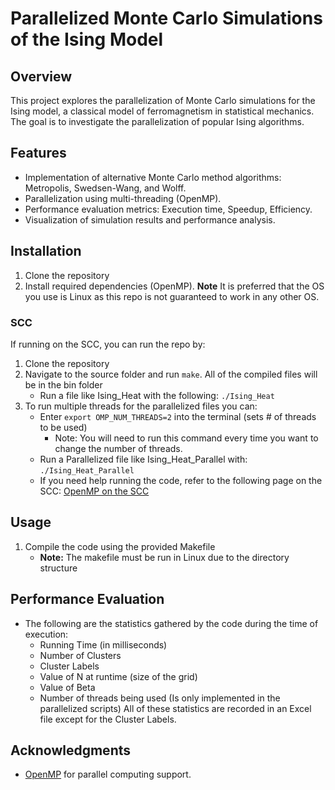 # Parallelized Monte Carlo Simulations of the Ising Model

## Overview
This project explores the parallelization of Monte Carlo simulations for the Ising model, a classical model of ferromagnetism in statistical mechanics. The goal is to investigate the parallelization of popular Ising algorithms.

## Features
- Implementation of alternative Monte Carlo method algorithms: Metropolis, Swedsen-Wang, and Wolff.
- Parallelization using multi-threading (OpenMP).
- Performance evaluation metrics: Execution time, Speedup, Efficiency.
- Visualization of simulation results and performance analysis.

## Installation
1. Clone the repository
2. Install required dependencies (OpenMP).
**Note** It is preferred that the OS you use is Linux as this repo is not guaranteed to work in any other OS.

### SCC
If running on the SCC, you can run the repo by:
1. Clone the repository
2. Navigate to the source folder and run `make`. All of the compiled files will be in the bin folder
    - Run a file like Ising_Heat with the following: `./Ising_Heat`
3. To run multiple threads for the parallelized files you can:
    - Enter `export OMP_NUM_THREADS=2` into the terminal (sets # of threads to be used)
        - Note: You will need to run this command every time you want to change the number of threads.
    - Run a Parallelized file like Ising_Heat_Parallel with: `./Ising_Heat_Parallel`
    - If you need help running the code, refer to the following page on the SCC: [OpenMP on the SCC](https://www.bu.edu/tech/support/research/software-and-programming/programming/multiprocessor/)

## Usage
1. Compile the code using the provided Makefile
    - **Note:** The makefile must be run in Linux due to the directory structure
## Performance Evaluation
- The following are the statistics gathered by the code during the time of execution:
    - Running Time (in milliseconds)
    - Number of Clusters
    - Cluster Labels
    - Value of N at runtime (size of the grid)
    - Value of Beta
    - Number of threads being used (Is only implemented in the parallelized scripts)
All of these statistics are recorded in an Excel file except for the Cluster Labels.
## Acknowledgments
- [OpenMP](https://www.openmp.org/) for parallel computing support.
